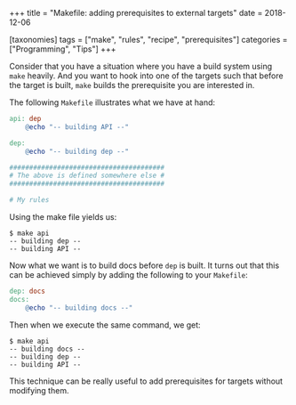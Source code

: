 +++
title = "Makefile: adding prerequisites to external targets"
date = 2018-12-06

[taxonomies]
tags = ["make", "rules", "recipe", "prerequisites"]
categories = ["Programming", "Tips"]
+++

Consider that you have a situation where you have a build system using `make`
heavily.  And you want to hook into one of the targets such that before the
target is built, `make` builds the prerequisite you are interested in.

<!-- more -->

The following `Makefile` illustrates what we have at hand:
```makefile
api: dep
	@echo "-- building API --"

dep:
	@echo "-- building dep --"

#######################################
# The above is defined somewhere else #
#######################################

# My rules
```

Using the make file yields us:
```
$ make api
-- building dep --
-- building API --
```

Now what we want is to build docs before `dep` is built.
It turns out that this can be achieved simply by adding the following to your `Makefile`:

```makefile
dep: docs
docs:
	@echo "-- building docs --"
```

Then when we execute the same command, we get:
```
$ make api
-- building docs --
-- building dep --
-- building API --
```

This technique can be really useful to add prerequisites for targets without
modifying them.
